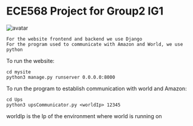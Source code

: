 # ECE568 Project for Group2 IG1

![avatar](https://upload.wikimedia.org/wikipedia/commons/1/1b/UPS_Logo_Shield_2017.svg)

```
For the website frontend and backend we use Django
For the program used to communicate with Amazon and World, we use python
```

To run the website:

```
cd mysite
python3 manage.py runserver 0.0.0.0:8000
```

To run the program to establish communication with world and Amazon:

```
cd Ups
python3 upsCommunicator.py <worldIp> 12345
```
worldIp is the Ip of the environment where world is running on